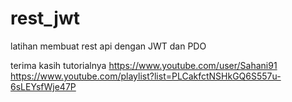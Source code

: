 # rest_jwt
latihan membuat rest api dengan JWT dan PDO

terima kasih tutorialnya 
https://www.youtube.com/user/Sahani91
https://www.youtube.com/playlist?list=PLCakfctNSHkGQ6S557u-6sLEYsfWje47P